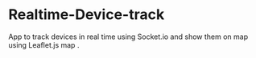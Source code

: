 # Realtime-Device-track
App to track devices in real time using  Socket.io and show them on map using Leaflet.js map .
